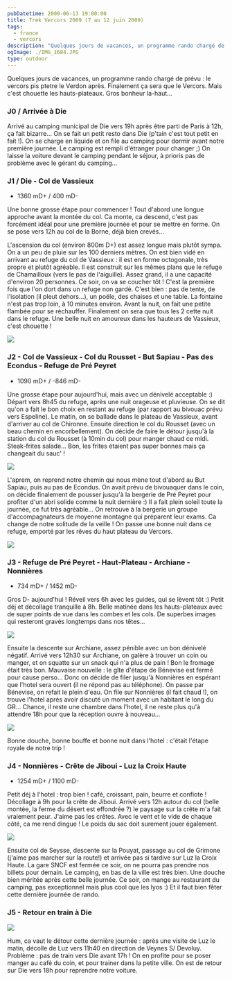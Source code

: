 ```yaml
---
pubDatetime: 2009-06-13 19:00:00
title: Trek Vercors 2009 (7 au 12 juin 2009)
tags:
  - france
  - vercors
description: "Quelques jours de vacances, un programme rando chargé de prévu : le vercors pis ptetre le Verdon après. Finalement ça sera que le Vercors. Mais c'est chouette les hauts-plateaux. Gros bonheur la-haut..."
ogImage: ./IMG_1684.JPG
type: outdoor
---
```


Quelques jours de vacances, un programme rando chargé de prévu : le vercors pis
ptetre le Verdon après. Finalement ça sera que le Vercors. Mais c'est chouette
les hauts-plateaux. Gros bonheur la-haut...

### J0 / Arrivée à Die

Arrivé au camping municipal de Die vers 19h après être parti de Paris à
12h, ça fait bizarre... On se fait un petit resto dans Die (p'tain c'est
tout petit en fait !). On se charge en liquide et on file au camping
pour dormir avant notre première journée. Le camping est rempli
d'étranger pour changer ;) On laisse la voiture devant le camping
pendant le séjour, à prioris pas de problème avec le gérant du
camping...

### J1 / Die - Col de Vassieux

- 1360 mD+ / 400 mD-

Une bonne grosse étape pour commencer ! Tout d'abord une longue approche
avant la montée du col. Ca monte, ca descend, c'est pas forcément idéal
pour une première journée et pour se mettre en forme. On se pose vers
12h au col de la Borne, déjà bien crevés...

L'ascension du col (environ 800m D+) est assez longue mais plutôt sympa.
On a un peu de pluie sur les 100 derniers mètres. On est bien vidé en
arrivant au refuge du col de Vassieux : il est en forme octogonale, très
propre et plutôt agréable. Il est construit sur les mêmes plans que le
refuge de Chamailloux (vers le pas de l'aiguille). Assez grand, il a une
capacité d'environ 20 personnes. Ce soir, on va se coucher tôt ! C'est
la première fois que l'on dort dans un refuge non gardé. C'est bien :
pas de tente, de l'isolation (il pleut dehors...), un poële, des chaises
et une table. La fontaine n'est pas trop loin, à 10 minutes environ.
Avant la nuit, on fait une petite flambée pour se réchauffer. Finalement
on sera que tous les 2 cette nuit dans le refuge. Une belle nuit en
amoureux dans les hauteurs de Vassieux, c'est chouette !

![](/img/outdoor/IMG_1662.JPG)

### J2 - Col de Vassieux - Col du Rousset - But Sapiau - Pas des Econdus - Refuge de Pré Peyret

- 1090 mD+ / -846 mD-

Une grosse étape pour aujourd'hui, mais avec un dénivelé acceptable :)
Départ vers 8h45 du refuge, après une nuit orageuse et pluvieuse. On se
dit qu'on a fait le bon choix en restant au refuge (par rapport au
bivouac prévu vers Espeline). Le matin, on se ballade dans le plateau de
Vassieux, avant d'arriver au col de Chironne. Ensuite direction le col
du Rousset (avec un beau chemin en encorbellement). On décide de faire
le détour jusqu'à la station du col du Rousset (à 10min du col) pour
manger chaud ce midi. Steak-frites salade... Bon, les frites étaient pas
super bonnes mais ça changeait du sauc' !

![](/img/outdoor/IMG_1668.JPG)

L'aprem, on reprend notre chemin qui nous mène tout d'abord au But
Sapiau, puis au pas de Econdus. On avait prévu de bivouaquer dans le
coin, on décide finalement de pousser jusqu'à la bergerie de Pré Peyret
pour profiter d'un abri solide comme la nuit dernière :) Il a fait plein
soleil toute la journée, ce fut très agréable... On retrouve à la
bergerie un groupe d'accompagnateurs de moyenne montagne qui préparent
leur exams. Ca change de notre solitude de la veille ! On passe une
bonne nuit dans ce refuge, emporté par les rêves du haut plateau du
Vercors.

![](/img/outdoor/IMG_1684.JPG)

### J3 - Refuge de Pré Peyret - Haut-Plateau - Archiane - Nonnières

- 734 mD+ / 1452 mD-

Gros D- aujourd'hui ! Réveil vers 6h avec les guides, qui se lèvent tôt
:) Petit déj et décollage tranquille à 8h. Belle matinée dans les
hauts-plateaux avec de super points de vue dans les combes et les cols.
De superbes images qui resteront gravés longtemps dans nos têtes...

![](/img/outdoor/IMG_1698.JPG)

Ensuite la descente sur Archiane, assez pénible avec un bon dénivelé
négatif. Arrivé vers 12h30 sur Archiane, on galère à trouver un coin ou
manger, et on squatte sur un snack qui n'a plus de pain ! Bon le fromage
était très bon. Mauvaise nouvelle : le gîte d'étape de Bénevise est
fermé pour cause perso... Donc on décide de filer jusqu'à Nonnières en
espérant que l'hotel sera ouvert (il ne répond pas au téléphone). On
passe par Bénevise, on refait le plein d'eau. On file sur Nonnières (il
fait chaud !), on trouve l'hotel après avoir discuté un moment avec un
habitant le long du GR... Chance, il reste une chambre dans l'hotel, il
ne reste plus qu'à attendre 18h pour que la réception ouvre à nouveau...

![](/img/outdoor/IMG_1704.JPG)

Bonne douche, bonne bouffe et bonne nuit dans l'hotel : c'était l'étape
royale de notre trip !

### J4 - Nonnières - Crête de Jiboui - Luz la Croix Haute

- 1254 mD+ / 1100 mD-

Petit déj à l'hotel : trop bien ! café, croissant, pain, beurre et
confiote ! Décollage à 9h pour la crête de Jiboui. Arrivé vers 12h
autour du col (belle montée, la ferme du désert est effondrée ?) le
paysage sur la crête m'a fait vraiement peur. J'aime pas les crêtes.
Avec le vent et le vide de chaque côté, ca me rend dingue ! Le poids du
sac doit surement jouer également.

![](/img/outdoor/IMG_1711.JPG)

Ensuite col de Seysse, descente sur la Pouyat, passage au col de Grimone
(j'aime pas marcher sur la route!) et arrivée pas si tardive sur Luz la
Croix Haute. La gare SNCF est fermée ce soir, on ne pourra pas prendre
nos billets pour demain. Le camping, en bas de la ville est très bien.
Une douche bien méritée après cette belle journée. Ce soir, on mange au
restaurant du camping, pas exceptionnel mais plus cool que les lyos :)
Et il faut bien fêter cette dernière journée de rando.

### J5 - Retour en train à Die

![](/img/outdoor/IMG_1716.JPG)

Hum, ca vaut le détour cette dernière journée : après une visite de Luz
le matin, décolle de Luz vers 11h40 en direction de Veynes S/ Devoluy.
Problème : pas de train vers Die avant 17h ! On en profite pour se poser
manger au café du coin, et pour trainer dans la petite ville. On est de
retour sur Die vers 18h pour reprendre notre voiture.
